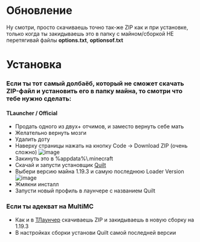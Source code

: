 # Обновление
Ну смотри, просто скачиваешь точно так-же ZIP как и при установке, только когда ты закидываешь это в папку с майном/сборкой НЕ перетягивай файлы **options.txt**, **optionsof.txt**

# Установка

### Если ты тот самый долбаёб, который не сможет скачать ZIP-файл и установить его в папку майна, то смотри что тебе нужно сделать:

#### TLauncher / Official
* Продать одного из двух+ отчимов, и заместо вернуть себе мать
* Желательно вернуть мозги
* Удалить доту
* Наверху страницы нажать на кнопку Code -> Download ZIP (очень сложно)
![image](https://github.com/ProstitServer/Client/assets/92324273/3ae37948-b74e-417d-8dcc-9ac9fab491b3)
* Закинуть это в %appdata%\\.minecraft
* Скачай и запусти установщик [Quilt](https://quiltmc.org/en/install/client/)
* Выбери версию майна 1.19.3 и самую последнюю Loader Version
![image](https://github.com/ProstitServer/Client/assets/92324273/58eb44b5-e507-4960-9ba1-b90788c6494a)
* Жмякни инсталл
* Запусти новый профиль в лаунчере с названием Quilt

### Если ты адекват на MultiMC
* Как и в [ТЛаунчер](https://github.com/ProstitServer/Client#tlauncher--official) скачиваешь ZIP и закидываешь в новую сборку на 1.19.3
* В настройках сборки установи Quilt самой последней версии
